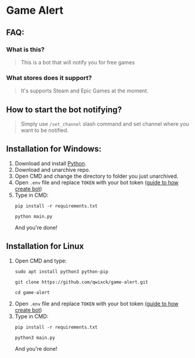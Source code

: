 # Game Alert

## FAQ:
### What is this?
> This is a bot that will notify you for free games
### What stores does it support?
> It's supports Steam and Epic Games at the moment.

## How to start the bot notifying?
> Simply use `/set_channel` slash command and set channel where you want to be notified.

## Installation for Windows:
1. Download and install [Python](https://www.python.org/downloads/).
2. Download and unarchive repo.
3. Open CMD and change the directory to folder you just unarchived.
4. Open `.env` file and replace `TOKEN` with your bot token ([guide to how create bot](https://discord.com/developers/docs/getting-started#creating-an-app))
5. Type in CMD:
    ```
    pip install -r requirements.txt
    ```
    ```
    python main.py
    ```
    And you're done!
## Installation for Linux
1. Open CMD and type:
    ```
    sudo apt install python3 python-pip
    ```
    ```
    git clone https://github.com/qwixck/game-alert.git
    ```
    ```
    cd game-alert
    ```
2. Open `.env` file and replace `TOKEN` with your bot token ([guide to how create bot](https://discord.com/developers/docs/getting-started#creating-an-app))
3. Type in CMD:
    ```
    pip install -r requirements.txt
    ```
    ```
    python3 main.py
    ```
    And you're done!
